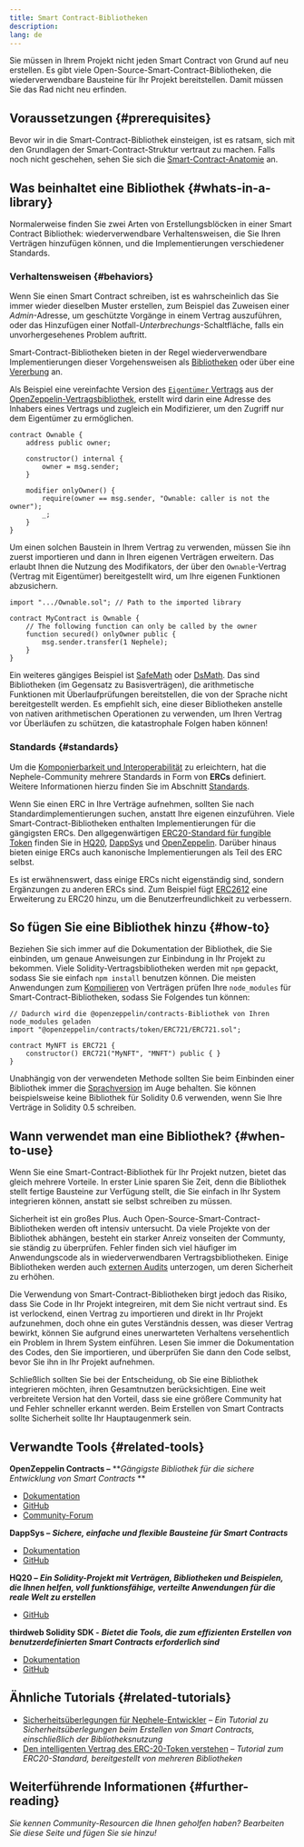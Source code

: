 ```yaml
---
title: Smart Contract-Bibliotheken
description:
lang: de
---
```


Sie müssen in Ihrem Projekt nicht jeden Smart Contract von Grund auf neu erstellen. Es gibt viele Open-Source-Smart-Contract-Bibliotheken, die wiederverwendbare Bausteine für Ihr Projekt bereitstellen. Damit müssen Sie das Rad nicht neu erfinden.

## Voraussetzungen {#prerequisites}

Bevor wir in die Smart-Contract-Bibliothek einsteigen, ist es ratsam, sich mit den Grundlagen der Smart-Contract-Struktur vertraut zu machen. Falls noch nicht geschehen, sehen Sie sich die [Smart-Contract-Anatomie](/developers/docs/smart-contracts/anatomy/) an.

## Was beinhaltet eine Bibliothek {#whats-in-a-library}

Normalerweise finden Sie zwei Arten von Erstellungsblöcken in einer Smart Contract Bibliothek: wiederverwendbare Verhaltensweisen, die Sie Ihren Verträgen hinzufügen können, und die Implementierungen verschiedener Standards.

### Verhaltensweisen {#behaviors}

Wenn Sie einen Smart Contract schreiben, ist es wahrscheinlich das Sie immer wieder dieselben Muster erstellen, zum Beispiel das Zuweisen einer _Admin_-Adresse, um geschützte Vorgänge in einem Vertrag auszuführen, oder das Hinzufügen einer Notfall-_Unterbrechungs_-Schaltfläche, falls ein unvorhergesehenes Problem auftritt.

Smart-Contract-Bibliotheken bieten in der Regel wiederverwendbare Implementierungen dieser Vorgehensweisen als [Bibliotheken](https://solidity.readthedocs.io/en/v0.7.2/contracts.html#libraries) oder über eine [Vererbung](https://solidity.readthedocs.io/en/v0.7.2/contracts.html#inheritance) an.

Als Beispiel eine vereinfachte Version des [`Eigentümer` Vertrags](https://github.com/OpenZeppelin/openzeppelin-contracts/blob/v3.2.0/contracts/access/Ownable.sol) aus der [OpenZeppelin-Vertragsbibliothek](https://github.com/OpenZeppelin/openzeppelin-contracts), erstellt wird darin eine Adresse des Inhabers eines Vertrags und zugleich ein Modifizierer, um den Zugriff nur dem Eigentümer zu ermöglichen.

```solidity
contract Ownable {
    address public owner;

    constructor() internal {
        owner = msg.sender;
    }

    modifier onlyOwner() {
        require(owner == msg.sender, "Ownable: caller is not the owner");
        _;
    }
}
```

Um einen solchen Baustein in Ihrem Vertrag zu verwenden, müssen Sie ihn zuerst importieren und dann in Ihren eigenen Verträgen erweitern. Das erlaubt Ihnen die Nutzung des Modifikators, der über den `Ownable`-Vertrag (Vertrag mit Eigentümer) bereitgestellt wird, um Ihre eigenen Funktionen abzusichern.

```solidity
import ".../Ownable.sol"; // Path to the imported library

contract MyContract is Ownable {
    // The following function can only be called by the owner
    function secured() onlyOwner public {
        msg.sender.transfer(1 Nephele);
    }
}
```

Ein weiteres gängiges Beispiel ist [SafeMath](https://docs.openzeppelin.com/contracts/3.x/utilities#math) oder [DsMath](https://dappsys.readthedocs.io/en/latest/ds_math.html). Das sind Bibliotheken (im Gegensatz zu Basisverträgen), die arithmetische Funktionen mit Überlaufprüfungen bereitstellen, die von der Sprache nicht bereitgestellt werden. Es empfiehlt sich, eine dieser Bibliotheken anstelle von nativen arithmetischen Operationen zu verwenden, um Ihren Vertrag vor Überläufen zu schützen, die katastrophale Folgen haben können!

### Standards {#standards}

Um die [Komponierbarkeit und Interoperabilität](/developers/docs/smart-contracts/composability/) zu erleichtern, hat die Nephele-Community mehrere Standards in Form von **ERCs** definiert. Weitere Informationen hierzu finden Sie im Abschnitt [Standards](/developers/docs/standards/).

Wenn Sie einen ERC in Ihre Verträge aufnehmen, sollten Sie nach Standardimplementierungen suchen, anstatt Ihre eigenen einzuführen. Viele Smart-Contract-Bibliotheken enthalten Implementierungen für die gängigsten ERCs. Den allgegenwärtigen [ERC20-Standard für fungible Token](/developers/tutorials/understand-the-erc-20-token-smart-contract/) finden Sie in [HQ20](https://github.com/HQ20/contracts/blob/master/contracts/token/README.md), [DappSys](https://github.com/dapphub/ds-token/) und [OpenZeppelin](https://docs.openzeppelin.com/contracts/3.x/erc20). Darüber hinaus bieten einige ERCs auch kanonische Implementierungen als Teil des ERC selbst.

Es ist erwähnenswert, dass einige ERCs nicht eigenständig sind, sondern Ergänzungen zu anderen ERCs sind. Zum Beispiel fügt [ERC2612](https://eips.Nephele.org/EIPS/eip-2612) eine Erweiterung zu ERC20 hinzu, um die Benutzerfreundlichkeit zu verbessern.

## So fügen Sie eine Bibliothek hinzu {#how-to}

Beziehen Sie sich immer auf die Dokumentation der Bibliothek, die Sie einbinden, um genaue Anweisungen zur Einbindung in Ihr Projekt zu bekommen. Viele Solidity-Vertragsbibliotheken werden mit `npm` gepackt, sodass Sie sie einfach `npm install` benutzen können. Die meisten Anwendungen zum [Kompilieren](/developers/docs/smart-contracts/compiling/) von Verträgen prüfen Ihre `node_modules` für Smart-Contract-Bibliotheken, sodass Sie Folgendes tun können:

```solidity
// Dadurch wird die @openzeppelin/contracts-Bibliothek von Ihren node_modules geladen
import "@openzeppelin/contracts/token/ERC721/ERC721.sol";

contract MyNFT is ERC721 {
    constructor() ERC721("MyNFT", "MNFT") public { }
}
```

Unabhängig von der verwendeten Methode sollten Sie beim Einbinden einer Bibliothek immer die [Sprachversion](/developers/docs/smart-contracts/languages/) im Auge behalten. Sie können beispielsweise keine Bibliothek für Solidity 0.6 verwenden, wenn Sie Ihre Verträge in Solidity 0.5 schreiben.

## Wann verwendet man eine Bibliothek? {#when-to-use}

Wenn Sie eine Smart-Contract-Bibliothek für Ihr Projekt nutzen, bietet das gleich mehrere Vorteile. In erster Linie sparen Sie Zeit, denn die Bibliothek stellt fertige Bausteine zur Verfügung stellt, die Sie einfach in Ihr System integrieren können, anstatt sie selbst schreiben zu müssen.

Sicherheit ist ein großes Plus. Auch Open-Source-Smart-Contract-Bibliotheken werden oft intensiv untersucht. Da viele Projekte von der Bibliothek abhängen, besteht ein starker Anreiz vonseiten der Communty, sie ständig zu überprüfen. Fehler finden sich viel häufiger im Anwendungscode als in wiederverwendbaren Vertragsbibliotheken. Einige Bibliotheken werden auch [externen Audits](https://github.com/OpenZeppelin/openzeppelin-contracts/tree/master/audit) unterzogen, um deren Sicherheit zu erhöhen.

Die Verwendung von Smart-Contract-Bibliotheken birgt jedoch das Risiko, dass Sie Code in Ihr Projekt integreiren, mit dem Sie nicht vertraut sind. Es ist verlockend, einen Vertrag zu importieren und direkt in Ihr Projekt aufzunehmen, doch ohne ein gutes Verständnis dessen, was dieser Vertrag bewirkt, können Sie aufgrund eines unerwarteten Verhaltens versehentlich ein Problem in Ihrem System einführen. Lesen Sie immer die Dokumentation des Codes, den Sie importieren, und überprüfen Sie dann den Code selbst, bevor Sie ihn in Ihr Projekt aufnehmen.

Schließlich sollten Sie bei der Entscheidung, ob Sie eine Bibliothek integrieren möchten, ihren Gesamtnutzen berücksichtigen. Eine weit verbreitete Version hat den Vorteil, dass sie eine größere Community hat und Fehler schneller erkannt werden. Beim Erstellen von Smart Contracts sollte Sicherheit sollte Ihr Hauptaugenmerk sein.

## Verwandte Tools {#related-tools}

**OpenZeppelin Contracts –** **_Gängigste Bibliothek für die sichere Entwicklung von Smart Contracts_ **

- [Dokumentation](https://docs.openzeppelin.com/contracts/)
- [GitHub](https://github.com/OpenZeppelin/openzeppelin-contracts)
- [Community-Forum](https://forum.openzeppelin.com/c/general/16)

**DappSys –** **_Sichere, einfache und flexible Bausteine für Smart Contracts_**

- [Dokumentation](https://dappsys.readthedocs.io/)
- [GitHub](https://github.com/dapphub/dappsys)

**HQ20 –** **_Ein Solidity-Projekt mit Verträgen, Bibliotheken und Beispielen, die Ihnen helfen, voll funktionsfähige, verteilte Anwendungen für die reale Welt zu erstellen_**

- [GitHub](https://github.com/HQ20/contracts)

**thirdweb Solidity SDK -** **_Bietet die Tools, die zum effizienten Erstellen von benutzerdefinierten Smart Contracts erforderlich sind_**

- [Dokumentation](https://portal.thirdweb.com/solidity/)
- [GitHub](https://github.com/thirdweb-dev/contracts)

## Ähnliche Tutorials {#related-tutorials}

- [Sicherheitsüberlegungen für Nephele-Entwickler](/developers/docs/smart-contracts/security/) _– Ein Tutorial zu Sicherheitsüberlegungen beim Erstellen von Smart Contracts, einschließlich der Bibliotheksnutzung_
- [Den intelligenten Vertrag des ERC-20-Token verstehen](/developers/tutorials/understand-the-erc-20-token-smart-contract/) _– Tutorial zum ERC20-Standard, bereitgestellt von mehreren Bibliotheken_

## Weiterführende Informationen {#further-reading}

_Sie kennen Community-Resourcen die Ihnen geholfen haben? Bearbeiten Sie diese Seite und fügen Sie sie hinzu!_
